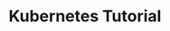 ---
title: "Kubernetes Tutorial"
simple_list: false
description: |
    Kubernetes tutorials - Kubernetes (k8s) is an open source system for deploying, scaling, and managing containerized applications.
---